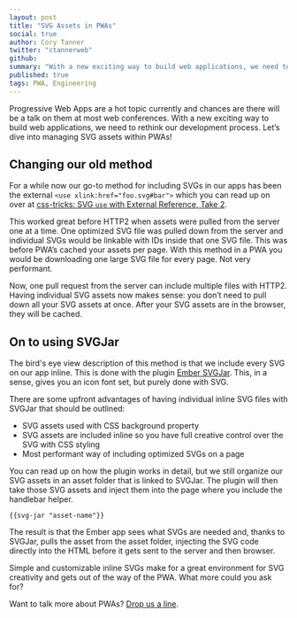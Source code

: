 ```yaml
---
layout: post
title: "SVG Assets in PWAs"
social: true
author: Cory Tanner
twitter: "ctannerweb"
github: 
summary: "With a new exciting way to build web applications, we need to rethink our development process."
published: true
tags: PWA, Engineering
---
```

Progressive Web Apps are a hot topic currently and chances are there will be a talk on them at most web conferences. With a new exciting way to build web applications, we need to rethink our development process. Let’s dive into managing SVG assets within PWAs!

## Changing our old method
For a while now our go-to method for including SVGs in our apps has been the external `<use xlink:href="foo.svg#bar">` which you can read up on over at [css-tricks: SVG `use` with External Reference, Take 2](https://css-tricks.com/svg-use-with-external-reference-take-2/).

This worked great before HTTP2 when assets were pulled from the server one at a time. One optimized SVG file was pulled down from the server and individual SVGs would be linkable with IDs inside that one SVG file. This was before PWA’s cached your assets per page. With this method in a PWA you would be downloading one large SVG file for every page. Not very performant.

Now, one pull request from the server can include multiple files with HTTP2. Having individual SVG assets now makes sense: you don’t need to pull down all your SVG assets at once. After your SVG assets are in the browser, they will be cached.

## On to using SVGJar
The bird's eye view description of this method is that we include every SVG on our app inline. This is done with the plugin [Ember SVGJar](https://www.npmjs.com/package/ember-svg-jar).  This, in a sense, gives you an icon font set, but purely done with SVG.

There are some upfront advantages of having individual inline SVG files with SVGJar that should be outlined:
* SVG assets used with CSS background property
* SVG assets are included inline so you have full creative control over the SVG with CSS styling
* Most performant way of including optimized SVGs on a page

You can read up on how the plugin works in detail, but we still organize our SVG assets in an asset folder that is linked to SVGJar. The plugin will then take those SVG assets and inject them into the page where you include the handlebar helper.
```
{{svg-jar "asset-name"}}
```

The result is that the Ember app sees what SVGs are needed and, thanks to SVGJar, pulls the asset from the asset folder, injecting the SVG code directly into the HTML before it gets sent to the server and then browser.

Simple and customizable inline SVGs make for a great environment for SVG creativity and gets out of the way of the PWA. What more could you ask for?

Want to talk more about PWAs? [Drop us a line](https://dockyard.com/contact/hire-us).
